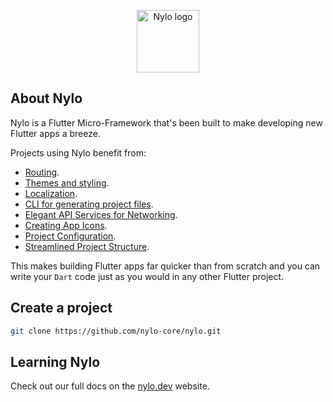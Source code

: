 <p align="center"><a href="https://nylo.dev" target="_blank">
<img src="https://nylo.dev/images/nylo_logo_filled.png" alt="Nylo logo" height="100">
  </a>
</p>

## About Nylo

Nylo is a Flutter Micro-Framework that's been built to make developing new Flutter apps a breeze. 

Projects using Nylo benefit from:

- [Routing](https://nylo.dev/docs/5.x/router).
- [Themes and styling](https://nylo.dev/docs/5.x/themes-and-styling).
- [Localization](https://nylo.dev/docs/5.x/localization).
- [CLI for generating project files](https://nylo.dev/docs/5.x/metro).
- [Elegant API Services for Networking](https://nylo.dev/docs/5.x/networking).
- [Creating App Icons](https://nylo.dev/docs/5.x/app-icons).
- [Project Configuration](https://nylo.dev/docs/5.x/configuration).
- [Streamlined Project Structure](https://nylo.dev/docs/5.x/directory-structure).

This makes building Flutter apps far quicker than from scratch and you can write your `Dart` code just as you would in any other Flutter project.

## Create a project

```bash
git clone https://github.com/nylo-core/nylo.git
```

## Learning Nylo

Check out our full docs on the [nylo.dev](https://nylo.dev) website.
